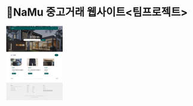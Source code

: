# 🌳NaMu 중고거래 웹사이트<팀프로젝트>
<img src="https://github.com/sojeong2184/namu/blob/NaMu/_screenshots/index.png" style="max-width: 30%;">
